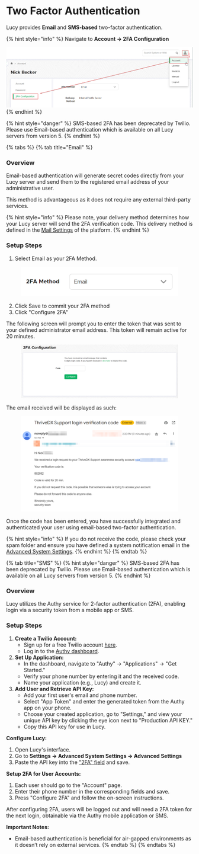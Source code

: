 # Two Factor Authentication

Lucy provides **Email** and **SMS-based** two-factor authentication.&#x20;

{% hint style="info" %}
Navigate to **Account -> 2FA Configuration**

<img src="../../.gitbook/assets/image (745).png" alt="" data-size="original">
{% endhint %}

{% hint style="danger" %}
SMS-based 2FA has been deprecated by Twilio. Please use Email-based authentication which is available on all Lucy servers from version 5.&#x20;
{% endhint %}

{% tabs %}
{% tab title="Email" %}
### **Overview**

Email-based authentication will generate secret codes directly from your Lucy server and send them to the registered email address of your administrative user.

This method is advantageous as it does not require any external third-party services.

{% hint style="info" %}
Please note, your delivery method determines how your Lucy server will send the 2FA verification code. This delivery method is defined in the [Mail Settings](../settings/common-system-settings/mail-settings.md) of the platform.
{% endhint %}

### Setup Steps

1. Select Email as your 2FA Method.

<figure><img src="../../.gitbook/assets/image (685).png" alt="" width="440"><figcaption></figcaption></figure>

2. Click Save to commit your 2FA method
3. Click "Configure 2FA"

The following screen will prompt you to enter the token that was sent to your defined administrator email address. This token will remain active for 20 minutes.

<figure><img src="../../.gitbook/assets/image (686).png" alt=""><figcaption></figcaption></figure>

The email received will be displayed as such:

<figure><img src="../../.gitbook/assets/image (687).png" alt=""><figcaption></figcaption></figure>

Once the code has been entered, you have successfully integrated and authenticated your user using email-based two-factor authentication.

{% hint style="info" %}
If you do not receive the code, please check your spam folder and ensure you have defined a system notification email in the [Advanced System Settings](../settings/advanced-system-settings/advanced-settings.md#system-notification-email).
{% endhint %}
{% endtab %}

{% tab title="SMS" %}
{% hint style="danger" %}
SMS-based 2FA has been deprecated by Twilio. Please use Email-based authentication which is available on all Lucy servers from version 5.&#x20;
{% endhint %}

### **Overview**

Lucy utilizes the Authy service for 2-factor authentication (2FA), enabling login via a security token from a mobile app or SMS.

### **Setup Steps**

1. **Create a Twilio Account:**
   * Sign up for a free Twilio account [here](https://www.twilio.com/try-twilio).
   * Log in to the [Authy dashboard](https://dashboard.authy.com/signin).
2. **Set Up Application:**
   * In the dashboard, navigate to "Authy" → "Applications" → "Get Started."
   * Verify your phone number by entering it and the received code.
   * Name your application (e.g., Lucy) and create it.
3. **Add User and Retrieve API Key:**
   * Add your first user's email and phone number.
   * Select "App Token" and enter the generated token from the Authy app on your phone.
   * Choose your created application, go to "Settings," and view your unique API key by clicking the eye icon next to "Production API KEY."
   * Copy this API key for use in Lucy.

**Configure Lucy:**

1. Open Lucy's interface.
2. Go to **Settings → Advanced System Settings -> Advanced Settings**
3. Paste the API key into the ["2FA" field](../settings/advanced-system-settings/advanced-settings.md#id-2fa-key) and save.

**Setup 2FA for User Accounts:**

1. Each user should go to the "Account" page.
2. Enter their phone number in the corresponding fields and save.
3. Press "Configure 2FA" and follow the on-screen instructions.

After configuring 2FA, users will be logged out and will need a 2FA token for the next login, obtainable via the Authy mobile application or SMS.

**Important Notes:**

* Email-based authentication is beneficial for air-gapped environments as it doesn’t rely on external services.
{% endtab %}
{% endtabs %}

